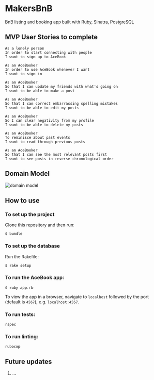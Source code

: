 # MakersBnB
BnB listing and booking app built with Ruby, Sinatra, PostgreSQL
## MVP User Stories to complete

`````
As a lonely person
In order to start connecting with people
I want to sign up to AceBook
`````

`````
As an AceBooker
In order to use AceBook whenever I want
I want to sign in
`````

`````
As an AceBooker
So that I can update my friends with what's going on
I want to be able to make a post
`````

`````
As an AceBooker
So that I can correct embarrassing spelling mistakes
I want to be able to edit my posts
`````

`````
As an AceBooker
So I can clear negativity from my profile
I want to be able to delete my posts
`````

`````
As an AceBooker
To reminisce about past events
I want to read through previous posts
`````

`````
As an AceBooker
So that I can see the most relevant posts first
I want to see posts in reverse chronological order
`````

## Domain Model
![domain model](./public/images/diagram2.png)

## How to use

### To set up the project

Clone this repository and then run:

```
$ bundle
```

### To set up the database

Run the Rakefile:

```
$ rake setup
```

### To run the AceBook app:

```
$ ruby app.rb
```

To view the app in a browser, navigate to `localhost` followed by the port (default is `4567`), e.g. `localhost:4567`.

### To run tests:

```
rspec
```

### To run linting:

```
rubocop
```

## Future updates

1. ...
